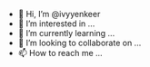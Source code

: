 - 👋 Hi, I’m @ivyyenkeer
- 👀 I’m interested in ...
- 🌱 I’m currently learning ...
- 💞️ I’m looking to collaborate on ...
- 📫 How to reach me ...

<!---
ivyyenkeer/ivyyenkeer is a ✨ special ✨ repository because its `README.md` (this file) appears on your GitHub profile.
You can click the Preview link to take a look at your changes.
--->
